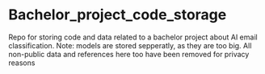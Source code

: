 # Bachelor_project_code_storage

Repo for storing code and data related to a bachelor project about AI email classification.
Note: models are stored sepperatly, as they are too big. All non-public data and references here too have been removed for privacy reasons
